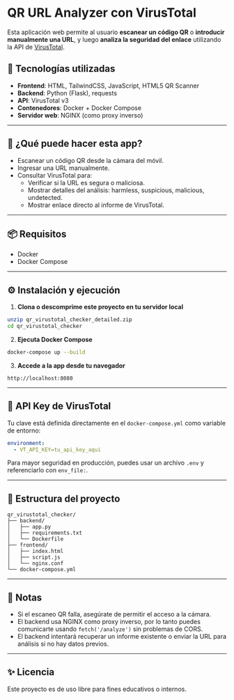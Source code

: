 # QR URL Analyzer con VirusTotal

Esta aplicación web permite al usuario **escanear un código QR** o **introducir manualmente una URL**, y luego **analiza la seguridad del enlace** utilizando la API de [VirusTotal](https://www.virustotal.com/).

## 🧰 Tecnologías utilizadas

- **Frontend**: HTML, TailwindCSS, JavaScript, HTML5 QR Scanner
- **Backend**: Python (Flask), requests
- **API**: VirusTotal v3
- **Contenedores**: Docker + Docker Compose
- **Servidor web**: NGINX (como proxy inverso)

---

## 🚀 ¿Qué puede hacer esta app?

- Escanear un código QR desde la cámara del móvil.
- Ingresar una URL manualmente.
- Consultar VirusTotal para:
  - Verificar si la URL es segura o maliciosa.
  - Mostrar detalles del análisis: harmless, suspicious, malicious, undetected.
  - Mostrar enlace directo al informe de VirusTotal.

---

## 📦 Requisitos

- Docker
- Docker Compose

---

## ⚙️ Instalación y ejecución

1. **Clona o descomprime este proyecto en tu servidor local**

```bash
unzip qr_virustotal_checker_detailed.zip
cd qr_virustotal_checker
```

2. **Ejecuta Docker Compose**

```bash
docker-compose up --build
```

3. **Accede a la app desde tu navegador**

```
http://localhost:8080
```

---

## 🔐 API Key de VirusTotal

Tu clave está definida directamente en el `docker-compose.yml` como variable de entorno:

```yaml
environment:
  - VT_API_KEY=tu_api_key_aqui
```

Para mayor seguridad en producción, puedes usar un archivo `.env` y referenciarlo con `env_file:`.

---

## 📁 Estructura del proyecto

```
qr_virustotal_checker/
├── backend/
│   ├── app.py
│   ├── requirements.txt
│   └── Dockerfile
├── frontend/
│   ├── index.html
│   ├── script.js
│   └── nginx.conf
└── docker-compose.yml
```

---

## 📌 Notas

- Si el escaneo QR falla, asegúrate de permitir el acceso a la cámara.
- El backend usa NGINX como proxy inverso, por lo tanto puedes comunicarte usando `fetch('/analyze')` sin problemas de CORS.
- El backend intentará recuperar un informe existente o enviar la URL para análisis si no hay datos previos.

---

## ✨ Licencia

Este proyecto es de uso libre para fines educativos o internos.
